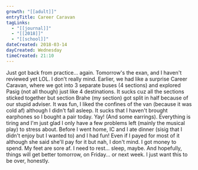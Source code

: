 ```yaml
---
growth: "[[adult]]"
entryTitle: Career Caravan
tagLinks:
  - "[[journal]]"
  - "[[2018]]"
  - "[[school]]"
dateCreated: 2018-03-14
dayCreated: Wednesday
timeCreated: 21:10
---
```

Just got back from practice... again. Tomorrow's the exan, and I haven't reviewed yet LOL. I don't really mind. Earlier, we had like a surprise Career Caravan, where we got into 3 separate buses (4 sections) and explored Pasig (not all though) just like 4 destinations. It sucks cuz all the sections sticked together but section Brahe (my section) got split in half because of our stupid adviser. It was fun, I liked the confines of the van (because it was cold af) although I didn't fall asleep. It sucks that I haven't brought earphones so I bought a pair today. Yay! (And some earrings). Everything is tiring and I'm just glad I only have a few problems left (mainly the musical play) to stress about. Before I went home, IC and I ate dinner (sisig that I didn't enjoy but I wanted to) and I had fun! Even if I payed for most of it although she said she'll pay for it but nah, I don't mind. I got money to spend. My feet are sore af. I need to rest... sleep, maybe. And hopefully, things will get better tomorrow, on Friday... or next week. I just want this to be over, honestly. 